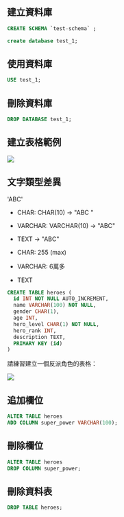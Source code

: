 ## 建立資料庫

```sql
CREATE SCHEMA `test-schema` ;
```

```sql
create database test_1;
```

## 使用資料庫

```sql
USE test_1;
```

## 刪除資料庫

```sql
DROP DATABASE test_1;
```
## 建立表格範例

![](https://i.imgur.com/5IG048r.png)

## 文字類型差異

'ABC'

- CHAR: CHAR(10) -> "ABC       "
- VARCHAR: VARCHAR(10) -> "ABC"
- TEXT -> "ABC"

- CHAR: 255 (max)
- VARCHAR: 6萬多
- TEXT

```sql
CREATE TABLE heroes (
  id INT NOT NULL AUTO_INCREMENT,
  name VARCHAR(100) NOT NULL,
  gender CHAR(1),
  age INT,
  hero_level CHAR(1) NOT NULL,
  hero_rank INT,
  description TEXT,
  PRIMARY KEY (id)
)
```

請練習建立一個反派角色的表格：

![](https://i.imgur.com/gcP1Zur.png)

## 追加欄位

```sql
ALTER TABLE heroes
ADD COLUMN super_power VARCHAR(100);
```

## 刪除欄位

```sql
ALTER TABLE heroes
DROP COLUMN super_power;
```

## 刪除資料表

```sql
DROP TABLE heroes;
```

